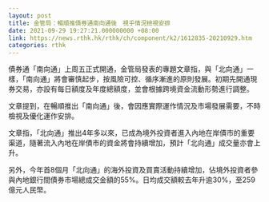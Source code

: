 ```yaml
---
layout: post
title: 金管局：暢順推債券通南向通後　視乎情況檢視安排
date: 2021-09-29 19:27:21.000000000 +08:00
link: https://news.rthk.hk/rthk/ch/component/k2/1612835-20210929.htm
categories: rthk
---
```


債券通「南向通」上周五正式開通，金管局發表的專題文章指，與「北向通」一樣，「南向通」將會審慎起步，按風險可控、循序漸進的原則發展。初期先開通現券交易，亦設有每日額度及年度總額度，並會根據跨境資金流動形勢進行調整。

文章提到，在暢順推出「南向通」後，會因應實際運作情況及市場發展需要，不時檢視及優化運作安排。

文章指，「北向通」推出4年多以來，已成為境外投資者進入內地在岸債市的重要渠道，隨著流入內地在岸債市的資金將會持續增加，預計「北向通」成交量亦會上升。

另外，今年首8個月「北向通」的海外投資及買賣活動持續增加，佔境外投資者參與內地銀行間債券市場總成交金額的55%。日均成交額較去年升逾30%，至259億元人民幣。
